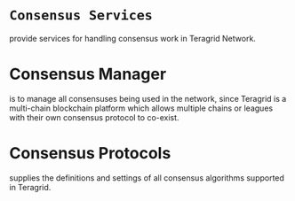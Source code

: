 # `Consensus Services`

provide services for handling consensus work in Teragrid Network.


# Consensus Manager
  is to manage all consensuses being used in the network, since Teragrid is a multi-chain blockchain platform which allows multiple chains or leagues with their own consensus protocol to co-exist.

# Consensus Protocols
  supplies the definitions and settings of all consensus algorithms supported in Teragrid.
